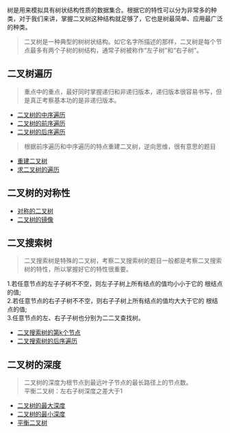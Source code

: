 <!--
 * @Descripttion: 
 * @version: 1.0.0
 * @Author: jimmiezhou
 * @Date: 2019-12-25 21:17:53
 * @LastEditors  : jimmiezhou
 * @LastEditTime : 2019-12-25 21:23:04
 -->
树是用来模拟具有树状结构性质的数据集合。根据它的特性可以分为非常多的种类，对于我们来讲，掌握二叉树这种结构就足够了，它也是树最简单、应用最广泛的种类。

> 二叉树是一种典型的树树状结构。如它名字所描述的那样，二叉树是每个节点最多有两个子树的树结构，通常子树被称作“左子树”和“右子树”。

## 二叉树遍历
> 重点中的重点，最好同时掌握递归和非递归版本，递归版本很容易书写，但是真正考察基本功的是非递归版本。

- [二叉树的中序遍历]()
- [二叉树的前序遍历]()
- [二叉树的后序遍历]()

> 根据前序遍历和中序遍历的特点重建二叉树，逆向思维，很有意思的题目

- [重建二叉树]()
- [求二叉树的遍历]()

## 二叉树的对称性

- [对称的二叉树]()
- [二叉树的镜像]()

## 二叉搜索树
> 二叉搜索树是特殊的二叉树，考察二叉搜索树的题目一般都是考察二叉搜索树的特性，所以掌握好它的特性很重要。

1.若任意节点的左⼦子树不不空，则左⼦子树上所有结点的值均⼩小于它的 根结点的值;  
2.若任意节点的右⼦子树不不空，则右⼦子树上所有结点的值均⼤大于它的 根结点的值;  
3.任意节点的左、右⼦子树也分别为⼆二叉查找树。  

- [二叉搜索树的第k个节点]()
- [二叉搜索树的后序遍历]()

## 二叉树的深度
> 二叉树的深度为根节点到最远叶子节点的最长路径上的节点数。  
> 平衡二叉树：左右子树深度之差大于1

- [二叉树的最大深度]()
- [二叉树的最小深度]()
- [平衡二叉树]()